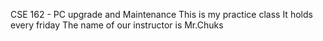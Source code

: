 CSE 162 - PC upgrade and Maintenance
This is my practice class
It holds every friday
The name of our instructor is Mr.Chuks
